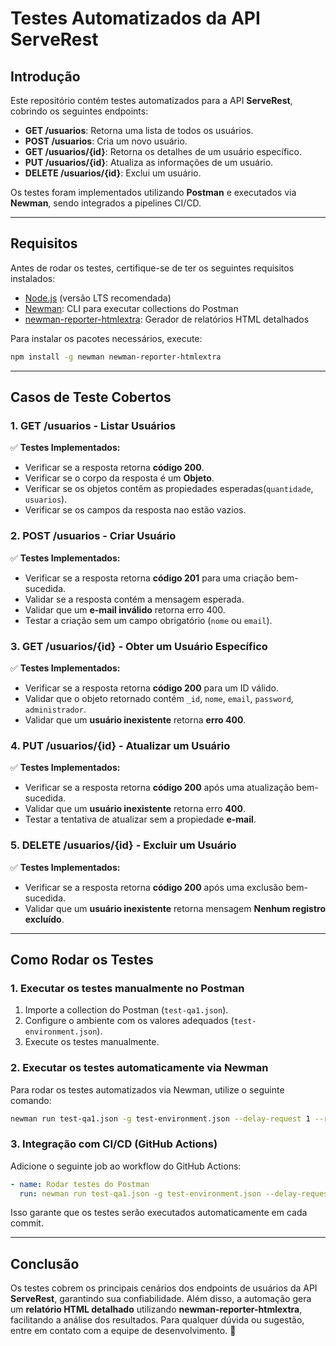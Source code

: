 # **Testes Automatizados da API ServeRest**

## **Introdução**

Este repositório contém testes automatizados para a API **ServeRest**, cobrindo os seguintes endpoints:

- **GET /usuarios**: Retorna uma lista de todos os usuários.
- **POST /usuarios**: Cria um novo usuário.
- **GET /usuarios/{id}**: Retorna os detalhes de um usuário específico.
- **PUT /usuarios/{id}**: Atualiza as informações de um usuário.
- **DELETE /usuarios/{id}**: Exclui um usuário.

Os testes foram implementados utilizando **Postman** e executados via **Newman**, sendo integrados a pipelines CI/CD.

---

## **Requisitos**

Antes de rodar os testes, certifique-se de ter os seguintes requisitos instalados:

- [Node.js](https://nodejs.org/) (versão LTS recomendada)
- [Newman](https://www.npmjs.com/package/newman): CLI para executar collections do Postman
- [newman-reporter-htmlextra](https://www.npmjs.com/package/newman-reporter-htmlextra): Gerador de relatórios HTML detalhados

Para instalar os pacotes necessários, execute:

```sh
npm install -g newman newman-reporter-htmlextra
```

---

## **Casos de Teste Cobertos**

### **1. GET /usuarios - Listar Usuários**

✅ **Testes Implementados:**

- Verificar se a resposta retorna **código 200**.
- Verificar se o corpo da resposta é um **Objeto**.
- Verificar se os objetos contêm as propiedades esperadas(`quantidade`, `usuarios`).
- Verificar se os campos da resposta nao estão vazios.

### **2. POST /usuarios - Criar Usuário**

✅ **Testes Implementados:**

- Verificar se a resposta retorna **código 201** para uma criação bem-sucedida.
- Validar se a resposta contém a mensagem esperada.
- Validar que um **e-mail inválido** retorna erro 400.
- Testar a criação sem um campo obrigatório (`nome` ou `email`).

### **3. GET /usuarios/{id} - Obter um Usuário Específico**

✅ **Testes Implementados:**

- Verificar se a resposta retorna **código 200** para um ID válido.
- Validar que o objeto retornado contém `_id`, `nome`, `email`, `password`, `administrador`.
- Validar que um **usuário inexistente** retorna **erro 400**.

### **4. PUT /usuarios/{id} - Atualizar um Usuário**

✅ **Testes Implementados:**

- Verificar se a resposta retorna **código 200** após uma atualização bem-sucedida.
- Validar que um **usuário inexistente** retorna erro **400**.
- Testar a tentativa de atualizar sem a propiedade **e-mail**.

### **5. DELETE /usuarios/{id} - Excluir um Usuário**

✅ **Testes Implementados:**

- Verificar se a resposta retorna **código 200** após uma exclusão bem-sucedida.
- Validar que um **usuário inexistente** retorna mensagem  **Nenhum registro excluído**.

---

## **Como Rodar os Testes**

### **1. Executar os testes manualmente no Postman**

1. Importe a collection do Postman (`test-qa1.json`).
2. Configure o ambiente com os valores adequados (`test-environment.json`).
3. Execute os testes manualmente.

### **2. Executar os testes automaticamente via Newman**

Para rodar os testes automatizados via Newman, utilize o seguinte comando:

```sh
newman run test-qa1.json -g test-environment.json --delay-request 1 --reporters cli, -r htmlextra --reporter-htmlextra-export ./result/Report.html
```


### **3. Integração com CI/CD (GitHub Actions)**

Adicione o seguinte job ao workflow do GitHub Actions:

```yaml
- name: Rodar testes do Postman
  run: newman run test-qa1.json -g test-environment.json --delay-request 1 --reporters cli, -r htmlextra --reporter-htmlextra-export ./result/Report.html
```

Isso garante que os testes serão executados automaticamente em cada commit.

---

## **Conclusão**

Os testes cobrem os principais cenários dos endpoints de usuários da API **ServeRest**, garantindo sua confiabilidade. Além disso, a automação gera um **relatório HTML detalhado** utilizando **newman-reporter-htmlextra**, facilitando a análise dos resultados. Para qualquer dúvida ou sugestão, entre em contato com a equipe de desenvolvimento. 🚀
